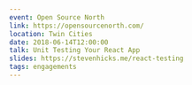 ```yaml
---
event: Open Source North
link: https://opensourcenorth.com/
location: Twin Cities
date: 2018-06-14T12:00:00
talk: Unit Testing Your React App
slides: https://stevenhicks.me/react-testing
tags: engagements
---
```

